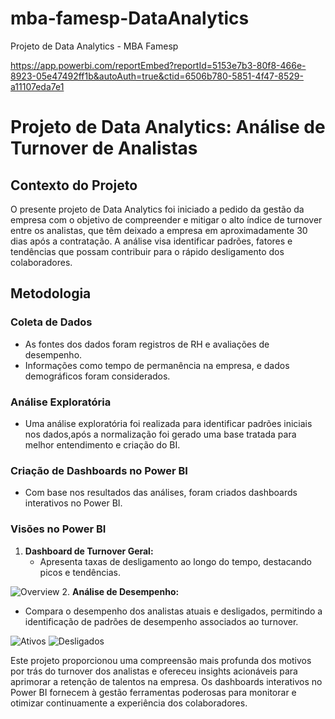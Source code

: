 # mba-famesp-DataAnalytics
Projeto de Data Analytics - MBA Famesp

https://app.powerbi.com/reportEmbed?reportId=5153e7b3-80f8-466e-8923-05e47492ff1b&autoAuth=true&ctid=6506b780-5851-4f47-8529-a11107eda7e1
# Projeto de Data Analytics: Análise de Turnover de Analistas

## Contexto do Projeto
O presente projeto de Data Analytics foi iniciado a pedido da gestão da empresa com o objetivo de compreender e mitigar o alto índice de turnover entre os analistas, que têm deixado a empresa em aproximadamente 30 dias após a contratação. A análise visa identificar padrões, fatores e tendências que possam contribuir para o rápido desligamento dos colaboradores.

## Metodologia

### Coleta de Dados
- As fontes dos dados foram registros de RH e avaliações de desempenho.
- Informações como tempo de permanência na empresa, e dados demográficos foram considerados.

### Análise Exploratória
- Uma análise exploratória foi realizada para identificar padrões iniciais nos dados,após a normalização foi gerado uma base tratada para melhor entendimento e criação do BI.

### Criação de Dashboards no Power BI
- Com base nos resultados das análises, foram criados dashboards interativos no Power BI.

### Visões no Power BI
1. **Dashboard de Turnover Geral:**
   - Apresenta taxas de desligamento ao longo do tempo, destacando picos e tendências.
     
![Overview]([https://github.com/Sam-Batisti/mba-famesp-DataAnalytics/blob/main/Overview_BI.PNG])
2. **Análise de Desempenho:**
   - Compara o desempenho dos analistas atuais e desligados, permitindo a identificação de padrões de desempenho associados ao turnover.

![Ativos]([https://github.com/Sam-Batisti/mba-famesp-DataAnalytics/blob/main/Ativos_BI.PNG])
![Desligados]([https://github.com/Sam-Batisti/mba-famesp-DataAnalytics/blob/main/Desligados_BI.PNG])

Este projeto proporcionou uma compreensão mais profunda dos motivos por trás do turnover dos analistas e ofereceu insights acionáveis para aprimorar a retenção de talentos na empresa. Os dashboards interativos no Power BI fornecem à gestão ferramentas poderosas para monitorar e otimizar continuamente a experiência dos colaboradores.
